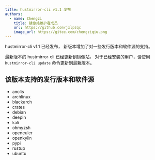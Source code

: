 ```yaml
---
title: hustmirror-cli v1.1 发布
authors:
  - name: Chengzi
    title: 镜像站维护者成员
    url: https://github.com/jxlpzqc
    image_url: https://gitee.com/chengziqiu.png
---
```


hustmirror-cli v1.1 已经发布，
新版本增加了对一些发行版本和软件源的支持。

最新版本的 hustmirror-cli 已经更新到镜像站。
对于已经安装的用户，请使用 `hustmirror-cli update` 命令更新到最新版本。


<!-- truncate -->

## 该版本支持的发行版本和软件源

- anolis
- archlinux
- blackarch
- crates
- debian
- deepin
- kali
- ohmyzsh
- openeuler
- openkylin
- pypi
- rustup
- ubuntu
